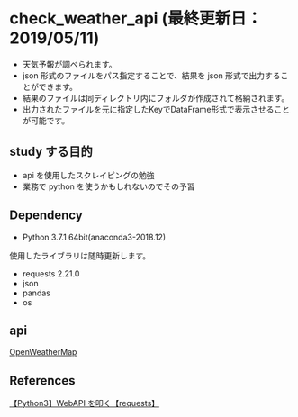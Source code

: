 # check_weather_api (最終更新日：2019/05/11)

- 天気予報が調べられます。
- json 形式のファイルをパス指定することで、結果を json 形式で出力することができます。
- 結果のファイルは同ディレクトリ内にフォルダが作成されて格納されます。
- 出力されたファイルを元に指定したKeyでDataFrame形式で表示させることが可能です。

## study する目的

- api を使用したスクレイピングの勉強
- 業務で python を使うかもしれないのでその予習

## Dependency

- Python 3.7.1 64bit(anaconda3-2018.12)

使用したライブラリは随時更新します。

- requests 2.21.0
- json
- pandas
- os

## api

[OpenWeatherMap](https://openweathermap.org/)

## References

[【Python3】WebAPI を叩く【requests】](https://qiita.com/shunyooo/items/b408b8d61f9f73b21da7)
